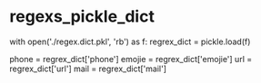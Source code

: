 # regexs_pickle_dict

with open('./regex.dict.pkl', 'rb') as f:
    regrex_dict = pickle.load(f)
	
phone = regrex_dict['phone']
emojie = regrex_dict['emojie']
url = regrex_dict['url']
mail = regrex_dict['mail']